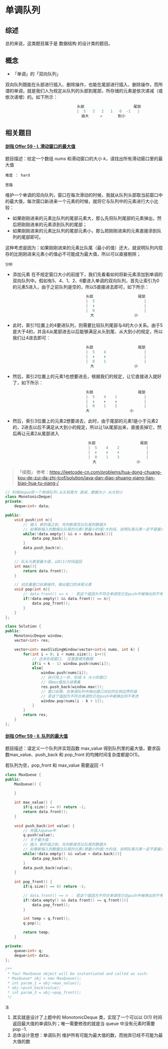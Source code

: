 # 单调队列

## 综述

总的来说，这类题目属于是 数据结构 的设计类的题目。

## 概念

- 「单调」的「双向队列」

双向队列既能在头部进行插入、删除操作，也能在尾部进行插入、删除操作，而所谓的单调，就是我们人为规定从队列的头部到尾部，所存储的元素是依次递减（或依次递增）的。如下所示：

```swift
                                头部                      尾部
                                |  5   3   2   1   0  -1   |
                                  由大     →       到小
```

## 相关题目

#### [剑指 Offer 59 - I. 滑动窗口的最大值](https://leetcode-cn.com/problems/hua-dong-chuang-kou-de-zui-da-zhi-lcof/)

题目描述：给定一个数组 $nums$ 和滑动窗口的大小 $k$，请找出所有滑动窗口里的最大值

`难度 ： hard` 

`思路`

​	维护一个单调的双向队列，窗口在每次滑动的时候，我就从队列头部取当前窗口中的最大值，每次窗口新进来一个元素的时候，就将它与队列中的元素进行大小比较：

- 如果刚刚进来的元素比队列的尾部元素大，那么先将队列尾部的元素弹出，然后把刚刚进来的元素添到队列的尾部；
- 如果刚刚进来的元素比队列的尾部元素小，那么把刚刚进来的元素直接添到队列的尾部即可。

这种考虑是因为：如果刚刚进来的元素比队尾（最小的值）还大，就说明队列内现存的比刚刚进来元素小的值必不可能成为最大值，所以可以直接剔除；

`分析`

- 添加元素
  在不规定窗口大小的前提下，我们先看看如何将新元素添加到单调的双向队列中。假如有5、4、1、2、6要进入单调的双向队列，首先让索引为0的元素5进入，由于之前队列是空的，所以5直接进去即可，如下所示：

```swift
                                    头部                    尾部
                                    |  5                      |
                                    |  ↑                      |
                                    |  0                      |
                                      大                  小
```

- 此时，索引1位置上的4要进队列，则需要比较队列尾部与4的大小关系。由于5是大于4的，并且4从尾部进去以后能够满足从头到尾、从大到小的规定，所以我们让4进去即可：

```swift
                                    头部                    尾部
                                    |  5    4                 |
                                    |  ↑    ↑                 |
                                    |  0    1                 |
                                      大                  小
```

- 然后，索引2位置上的元素1也想要进去，根据我们的规定，让它直接进入就好了，如下所示：

```swift
                                    头部                    尾部
                                    |  5    4    1            |
                                    |  ↑    ↑    ↑            |
                                    |  0    1    2            |
                                    大                  小
```

-  然后，索引3位置上的元素2想要进去，此时，由于尾部的元素1是小于元素2的，2进去以后不满足从大到小的规定，所以让1从尾部出来，直接丢掉它，然后再让元素2从尾部进入

```swift
                                     头部                    尾部
                                     |  5    4    2            |
                                     |  ↑    ↑    ↑            |
                                     |  0    1    3            |
                                       大                  小
```


>
> 「续图」 参考：https://leetcode-cn.com/problems/hua-dong-chuang-kou-de-zui-da-zhi-lcof/solution/java-dan-diao-shuang-xiang-lian-biao-hua-tu-xiang-/

```C++
// 利用deque现一个单调队列:从头到尾为 递减，数据大小 从大到小
class MonotonicDeque{
private:
    deque<int> data;

public:
    void push(int n){
        // 插入 新的值之前，先判断是否比队尾的数据大
        // 如果新插入的数据比队尾的元素(原最小的值)大的话，说明队尾元素一定不是最大值，直接将其弹出
        while(!data.empty() && n > data.back()){
            data.pop_back();
        }
        data.push_back(n);
    }

    // 队头元素是最大值，以O(1)时间返回
    int max(){
        return data.front();
    }

    // 对应着窗口右移操作，弹出窗口的末尾元素
    void pop(int n){
        // data.front() == n ： 若这个值因为不符合单调性已在push中被弹出则不考虑
        if(!data.empty() && data.front() == n){
            data.pop_front();
        }
    }
};

class Solution {
public:
    MonotonicDeque window;
    vector<int> res;

    vector<int> maxSlidingWindow(vector<int>& nums, int k) {
        for(int i = 0; i < nums.size(); i++){
            // 还未形成窗口， 往里面填充数据
            if(i < k - 1) window.push(nums[i]);
            else{
                window.push(nums[i]);
                // 执行完上一步，形成 k 大小的窗口
                // 将max值加入结果集
                res.push_back(window.max());
                // 窗口右移，在单调队列中弹出窗口对应的左侧边界的值
                // 若这个值因为不符合单调性已在push中被弹出则不考虑
                window.pop(nums[i - k + 1]);
            }
        }
        return res;
    }
};
```

#### [剑指 Offer 59 - II. 队列的最大值](https://leetcode-cn.com/problems/dui-lie-de-zui-da-zhi-lcof/)

题目描述：请定义一个队列并实现函数 max_value 得到队列里的最大值，要求函数max_value、push_back 和 pop_front 的均摊时间复杂度都是O(1)。

若队列为空，pop_front 和 max_value 需要返回 -1

```C++
class MaxQueue {
public:
    MaxQueue() {

    }
    
    int max_value() {
        if(q.size() == 0) return -1;
        return data.front();
    }
    
    void push_back(int value) {
        // 先插入queue中
        q.push(value);
        // 关于最大值：
        // 插入 新的值之前，先判断是否比队尾的数据大
        // 如果新插入的数据比队尾的元素(原最小的值)大的话，说明队尾元素一定不是最大值，直接将其弹出
        while(!data.empty() && value > data.back()){
            data.pop_back();
        }
        data.push_back(value);
    }
    
    int pop_front() {
        if(q.size() == 0) return -1;

        // data.front() == n ： 若这个值因为不符合单调性已在push中被弹出则不考虑
        if(!data.empty() && data.front() == q.front()){
            data.pop_front();
        }

        int temp = q.front();
        q.pop(); 

        return temp;
    }

private:
    queue<int> q;
    deque<int> data;
};

/**
 * Your MaxQueue object will be instantiated and called as such:
 * MaxQueue* obj = new MaxQueue();
 * int param_1 = obj->max_value();
 * obj->push_back(value);
 * int param_3 = obj->pop_front();
 */
```

`注` 

1. 其实就是设计了上题中的 MonotonicDeque 类，实现了一个可以以 O(1) 时间返回最大值的单调队列；唯一需要修改的就是当 queue 中没有元素时需要 pop -1.
2. 总体设计思想：单调队列  维护所有可能为最大值的数，而抛弃已经不可能为最大值的数

